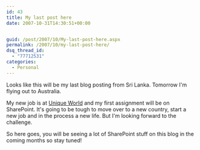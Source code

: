 ```yaml
---
id: 43
title: My last post here
date: 2007-10-31T14:30:51+00:00


guid: /post/2007/10/My-last-post-here.aspx
permalink: /2007/10/my-last-post-here/
dsq_thread_id:
  - "77712531"
categories:
  - Personal
---
```

<p>Looks like this will be my last blog posting from Sri Lanka. Tomorrow I'm flying out to Australia.</p> <p>My new job is at <a href="http://www.uniqueworld.net/">Unique World</a> and my first assignment will be on SharePoint. It's going to be tough to move over to a new country, start a new job and in the process a new life. But I'm looking forward to the challenge.</p> <p>So here goes, you will be seeing a lot of SharePoint stuff on this blog in the coming months so stay tuned!</p>